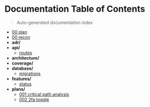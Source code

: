 # Documentation Table of Contents

> Auto-generated documentation index

- [00 plan](./00_plan.md)
- [00 recon](./00_recon.md)
- **adr/**
- **api/**
  - [routes](./api\routes.md)
- **architecture/**
- **coverage/**
- **database/**
  - [migrations](./database\migrations.md)
- **features/**
  - [status](./features\status.md)
- **plans/**
  - [001 critical path analysis](./plans\001_critical_path_analysis.md)
  - [002 2fa toggle](./plans\002_2fa_toggle.md)
